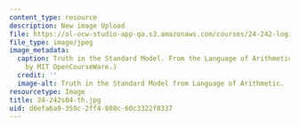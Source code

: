 ```yaml
---
content_type: resource
description: New image Upload
file: https://ol-ocw-studio-app-qa.s3.amazonaws.com/courses/24-242-logic-ii-spring-2004/d6efa6a9359c2ff4808c60c3322f8337_24-242s04-th.jpg
file_type: image/jpeg
image_metadata:
  caption: Truth in the Standard Model. From the Language of Arithmetic Lecture. (Image
    by MIT OpenCourseWare.)
  credit: ''
  image-alt: Truth in the Standard Model from Language of Arithmetic.
resourcetype: Image
title: 24-242s04-th.jpg
uid: d6efa6a9-359c-2ff4-808c-60c3322f8337
---
```

